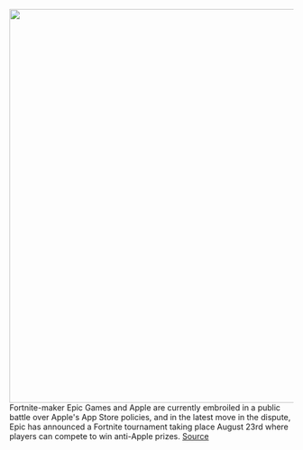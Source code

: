 <img src='https://cdn.vox-cdn.com/thumbor/E-FGdXonGJgXfp3utpRTTm0wqPY=/0x0:2040x1360/1200x800/filters:focal(857x517:1183x843)/cdn.vox-cdn.com/uploads/chorus_image/image/67271296/acastro_20200818_1777_epicApple_0001.0.0.jpg' width='700px' /><br/>
Fortnite-maker Epic Games and Apple are currently embroiled in a public battle over Apple's App Store policies, and in the latest move in the dispute, Epic has announced a Fortnite tournament taking place August 23rd where players can compete to win anti-Apple prizes.
<a href='https://www.theverge.com/2020/8/20/21394834/epic-fortnite-apple-freefortnite-tournament-prizes'> Source <a/>